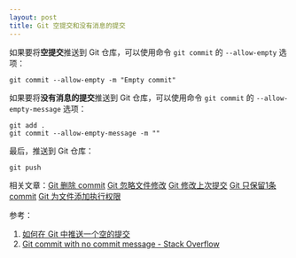 ```yaml
---
layout: post
title: Git 空提交和没有消息的提交
---
```


如果要将**空提交**推送到 Git 仓库，可以使用命令 `git commit` 的 `--allow-empty` 选项：
```
git commit --allow-empty -m "Empty commit"
```
如果要将**没有消息的提交**推送到 Git 仓库，可以使用命令 `git commit` 的 `--allow-empty-message` 选项：
```
git add .
git commit --allow-empty-message -m ""
```
最后，推送到 Git 仓库：
```
git push
```
相关文章：[Git 删除 commit](Git-Delete-Commit) [Git 忽略文件修改](Git-skip-worktree) [Git 修改上次提交](Git-commit-amend) [Git 只保留1条 commit](Git-only-keep-1-commit) [Git 为文件添加执行权限](Git-update-index-chmod=+x)

参考：
1. [如何在 Git 中推送一个空的提交](https://www.freecodecamp.org/chinese/news/how-to-push-an-empty-commit-with-git/)
2. [Git commit with no commit message - Stack Overflow](https://stackoverflow.com/questions/6218199)